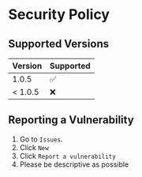 # Security Policy

## Supported Versions

| Version | Supported          |
| ------- | ------------------ |
| 1.0.5   | :white_check_mark: |
| < 1.0.5 | :x:                |

## Reporting a Vulnerability

1. Go to `Issues`.
2. Click `New`
3. Click `Report a vulnerability`
4. Please be descriptive as possible
